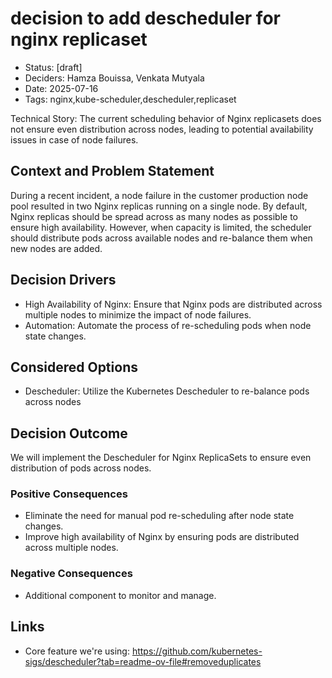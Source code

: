 # decision to add descheduler for nginx replicaset

- Status: [draft]
- Deciders: Hamza Bouissa, Venkata Mutyala
- Date: 2025-07-16
- Tags: nginx,kube-scheduler,descheduler,replicaset

Technical Story: The current scheduling behavior of Nginx replicasets does not ensure even distribution across nodes, leading to potential availability issues in case of node failures.

## Context and Problem Statement

During a recent incident, a node failure in the customer production node pool resulted in two Nginx replicas running on a single node. By default, Nginx replicas should be spread across as many nodes as possible to ensure high availability. However, when capacity is limited, the scheduler should distribute pods across available nodes and re-balance them when new nodes are added.

## Decision Drivers 

- High Availability of Nginx: Ensure that Nginx pods are distributed across multiple nodes to minimize the impact of node failures.
- Automation: Automate the process of re-scheduling pods when node state changes.


## Considered Options

- Descheduler: Utilize the Kubernetes Descheduler to re-balance pods across nodes

## Decision Outcome

We will implement the Descheduler for Nginx ReplicaSets to ensure even distribution of pods across nodes.


### Positive Consequences

- Eliminate the need for manual pod re-scheduling after node state changes.
- Improve high availability of Nginx by ensuring pods are distributed across multiple nodes. 

### Negative Consequences

- Additional component to monitor and manage.


## Links

- Core feature we're using: https://github.com/kubernetes-sigs/descheduler?tab=readme-ov-file#removeduplicates

